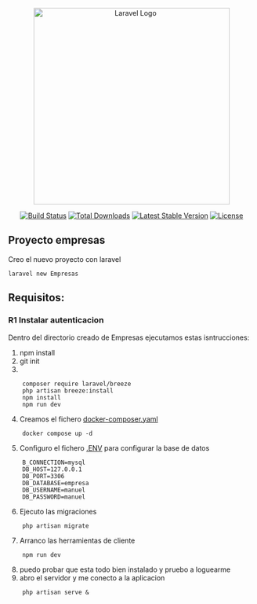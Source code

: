 <p align="center"><a href="https://laravel.com" target="_blank"><img src="https://raw.githubusercontent.com/laravel/art/master/logo-lockup/5%20SVG/2%20CMYK/1%20Full%20Color/laravel-logolockup-cmyk-red.svg" width="400" alt="Laravel Logo"></a></p>

<p align="center">
<a href="https://github.com/laravel/framework/actions"><img src="https://github.com/laravel/framework/workflows/tests/badge.svg" alt="Build Status"></a>
<a href="https://packagist.org/packages/laravel/framework"><img src="https://img.shields.io/packagist/dt/laravel/framework" alt="Total Downloads"></a>
<a href="https://packagist.org/packages/laravel/framework"><img src="https://img.shields.io/packagist/v/laravel/framework" alt="Latest Stable Version"></a>
<a href="https://packagist.org/packages/laravel/framework"><img src="https://img.shields.io/packagist/l/laravel/framework" alt="License"></a>
</p>

## Proyecto empresas

Creo el nuevo proyecto con laravel

```shell
laravel new Empresas
```

## Requisitos:

### R1 Instalar autenticacion
Dentro del directorio creado de Empresas ejecutamos estas isntrucciones:

1. npm install
2. git init
3.    
```shell
    composer require laravel/breeze
    php artisan breeze:install
    npm install
    npm run dev
```
4. Creamos el fichero [docker-composer.yaml](./docker-compose.yaml)
```shell
    docker compose up -d
```
5. Configuro el fichero [.ENV](./.env) para configurar la base de datos 
```shell
    B_CONNECTION=mysql
    DB_HOST=127.0.0.1
    DB_PORT=3306
    DB_DATABASE=empresa
    DB_USERNAME=manuel
    DB_PASSWORD=manuel
```
6. Ejecuto las migraciones
```shell
    php artisan migrate 
```
7. Arranco las herramientas de cliente
```shell
    npm run dev
```
8. puedo probar que esta todo bien instalado y pruebo a loguearme
9. abro el servidor y me conecto a la aplicacion
```shell
    php artisan serve &
```
